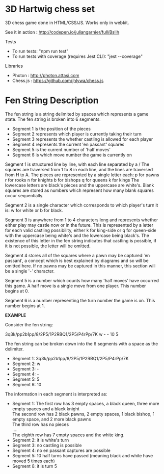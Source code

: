 3D Hartwig chess set 
====================

3D chess game done in HTML/CSS/JS.
Works only in webkit.

See it in action : http://codepen.io/juliangarnier/full/BsIih

Tests

* To run tests: "npm run test"
* To run tests with coverage (requires Jest CLI): "jest --coverage"


Libraries

* Photon : http://photon.attasi.com
* Chess.js : https://github.com/jhlywa/chess.js


Fen String Description
=====================

The fen string is a string delimited by spaces which represents a game state. The fen string is broken into 6 segments:
* Segment 1 is the position of the pieces
* Segment 2 represents which player is currently taking their turn
* Segment 3 represents the whether castling is allowed for each player
* Segment 4 represents the current 'en passant' squares
* Segment 5 is the current number of 'half moves'
* Segment 6 is which move number the game is currently on

Segment 1 is structured line by line, with each line separated by a /
The squares are traversed from 1 to 8 in each line, and the lines are traversed from H to A.
The pieces are represented by a single letter each:
p for pawns
r for rooks
n for knights
b for bishops
q for queens
k for kings
The lowercase letters are black's pieces and the uppercase are white's.
Blank squares are stored as numbers which represent how many blank squares occur sequentially.

Segment 2 is a single character which corresponds to which player's turn it is: w for white or b for black.

Segment 3 is anywhere from 1 to 4 characters long and represents whether either play may castle now or in the future.
This is represented by a letter for each valid castling possibility, either k for king-side or q for queen-side with the uppercase being white's and the lowercase being black's.
The existence of this letter in the fen string indicates that castling is possible, if it is not possible, the letter will be omitted.

Segment 4 stores all of the squares where a pawn may be captured 'en passant', a concept which is best explained by diagrams and so will be omitted here.
If no pawns may be captured in this manner, this section will be a single '-' character.

Segment 5 is a number which counts how many 'half moves' have occurred this game.
A half move is a single move from one player.
This number begins at 0.

Segment 6 is a number representing the turn number the game is on. This number begins at 1.

**EXAMPLE**

Consider the fen string:

3q3k/pp2b1pp/8/2P5/1P2RBQ1/2P5/P4rPp/7K w - - 10 5

The fen string can be broken down into the 6 segments with a space as the delimiter.

* Segment 1: 3q3k/pp2b1pp/8/2P5/1P2RBQ1/2P5/P4rPp/7K
* Segment 2: w
* Segment 3: -
* Segment 4: - 
* Segment 5: 5
* Segment 6: 10 

The information in each segment is interpreted as:

* Segment 1: The first row has 3 empty spaces, a black queen, three more empty spaces and a black knight\
           The second row has 2 black pawns, 2 empty spaces, 1 black bishop, 1 empty space, and 2 more black pawns\
           The third row has no pieces\
           ....\
           The eighth row has 7 empty spaces and the white king.
* Segment 2: it is white's turn
* Segment 3: no castling is possible
* Segment 4: no en passant captures are possible
* Segment 5: 10 half turns have passed (meaning black and white have moved 5 times each)
* Segment 6: it is turn 5

